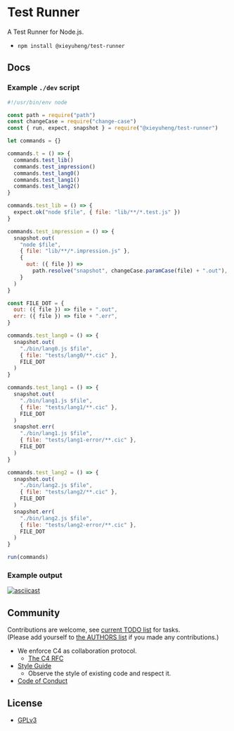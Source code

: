 # Test Runner

A Test Runner for Node.js.

- `npm install @xieyuheng/test-runner`

## Docs

### Example `./dev` script

``` js
#!/usr/bin/env node

const path = require("path")
const changeCase = require("change-case")
const { run, expect, snapshot } = require("@xieyuheng/test-runner")

let commands = {}

commands.t = () => {
  commands.test_lib()
  commands.test_impression()
  commands.test_lang0()
  commands.test_lang1()
  commands.test_lang2()
}

commands.test_lib = () => {
  expect.ok("node $file", { file: "lib/**/*.test.js" })
}

commands.test_impression = () => {
  snapshot.out(
    "node $file",
    { file: "lib/**/*.impression.js" },
    {
      out: ({ file }) =>
        path.resolve("snapshot", changeCase.paramCase(file) + ".out"),
    }
  )
}

const FILE_DOT = {
  out: ({ file }) => file + ".out",
  err: ({ file }) => file + ".err",
}

commands.test_lang0 = () => {
  snapshot.out(
    "./bin/lang0.js $file",
    { file: "tests/lang0/**.cic" },
    FILE_DOT
  )
}

commands.test_lang1 = () => {
  snapshot.out(
    "./bin/lang1.js $file",
    { file: "tests/lang1/**.cic" },
    FILE_DOT
  )
  snapshot.err(
    "./bin/lang1.js $file",
    { file: "tests/lang1-error/**.cic" },
    FILE_DOT
  )
}

commands.test_lang2 = () => {
  snapshot.out(
    "./bin/lang2.js $file",
    { file: "tests/lang2/**.cic" },
    FILE_DOT
  )
  snapshot.err(
    "./bin/lang2.js $file",
    { file: "tests/lang2-error/**.cic" },
    FILE_DOT
  )
}

run(commands)
```

### Example output

[![asciicast](https://asciinema.org/a/361868.svg)](https://asciinema.org/a/361868)

## Community

Contributions are welcome, see [current TODO list](TODO.md) for tasks. <br>
(Please add yourself to [the AUTHORS list](AUTHORS) if you made any contributions.)

- We enforce C4 as collaboration protocol.
  - [The C4 RFC](https://rfc.zeromq.org/spec:42/C4)
- [Style Guide](STYLE-GUIDE.md)
  - Observe the style of existing code and respect it.
- [Code of Conduct](CODE-OF-CONDUCT.md)

## License

- [GPLv3](LICENSE)
